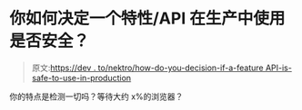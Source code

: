 # 你如何决定一个特性/API 在生产中使用是否安全？

> 原文:[https://dev . to/nektro/how-do-you-decision-if-a-feature API-is-safe-to-use-in-production](https://dev.to/nektro/how-do-you-decide-if-a-featureapi-is-safe-to-use-in-production)

你的特点是检测一切吗？等待大约 x%的浏览器？